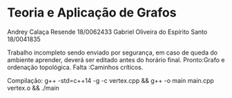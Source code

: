 # Teoria e Aplicação de Grafos

Andrey Calaça Resende 18/0062433
Gabriel Oliveira do Espírito Santo 18/0041835

Trabalho incompleto sendo enviado por segurança, em caso de queda do ambiente aprender, deverá ser editado antes do horário final.
Pronto:Grafo e ordenação topológica.
Falta :Caminhos críticos.

Compilação:
g++ -std=c++14 -g -c vertex.cpp && g++ -o main main.cpp vertex.o && ./main
